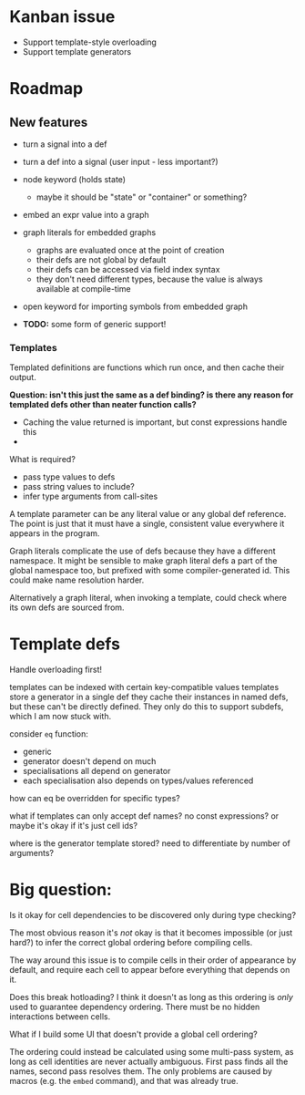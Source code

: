 # Kanban issue

* Support template-style overloading
* Support template generators

# Roadmap

## New features

* turn a signal into a def
* turn a def into a signal (user input - less important?)
* node keyword (holds state)
  * maybe it should be "state" or "container" or something?
* embed an expr value into a graph
* graph literals for embedded graphs
  * graphs are evaluated once at the point of creation
  * their defs are not global by default
  * their defs can be accessed via field index syntax
  * they don't need different types, because the value is always available at compile-time
* open keyword for importing symbols from embedded graph

* **TODO:** some form of generic support!

### Templates

Templated definitions are functions which run once, and then cache their output.

**Question: isn't this just the same as a def binding? is there any reason for templated defs other than neater function calls?**
  * Caching the value returned is important, but const expressions handle this
  * 

What is required?
  * pass type values to defs
  * pass string values to include?
  * infer type arguments from call-sites

A template parameter can be any literal value or any global def reference. The point is just that it must have a single, consistent value everywhere it appears in the program.

Graph literals complicate the use of defs because they have a different namespace. It might be sensible to make graph literal defs a part of the global namespace too, but prefixed with some compiler-generated id. This could make name resolution harder.

Alternatively a graph literal, when invoking a template, could check where its own defs are sourced from.

# Template defs

Handle overloading first!

templates can be indexed with certain key-compatible values
templates store a generator in a single def
they cache their instances in named defs, but these can't be directly defined.
They only do this to support subdefs, which I am now stuck with.

consider `eq` function:
* generic
* generator doesn't depend on much
* specialisations all depend on generator
* each specialisation also depends on types/values referenced

how can eq be overridden for specific types?

what if templates can only accept def names? no const expressions?
or maybe it's okay if it's just cell ids?

where is the generator template stored? need to differentiate by number of arguments?

# Big question:

Is it okay for cell dependencies to be discovered only during type checking?

The most obvious reason it's _not_ okay is that it becomes impossible (or just hard?) to infer the correct global ordering before compiling cells.

The way around this issue is to compile cells in their order of appearance by default, and require each cell to appear before everything that depends on it.

Does this break hotloading? I think it doesn't as long as this ordering is _only_ used to guarantee dependency ordering. There must be no hidden interactions between cells.

What if I build some UI that doesn't provide a global cell ordering?

The ordering could instead be calculated using some multi-pass system, as long as cell identities are never actually ambiguous. First pass finds all the names, second pass resolves them. The only problems are caused by macros (e.g. the `embed` command), and that was already true.


